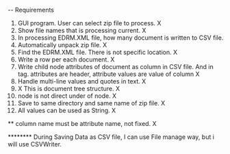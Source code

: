 -- Requirements
1. GUI program. User can select zip file to process. X
2. Show file names that is processing current. X
3. In processing EDRM.XML file, how many document is written to CSV file.
4. Automatically unpack zip file. X
5. Find the EDRM.XML file. There is not specific location. X
6. Write a row per each document. X
7. Write child node attributes of document as column in CSV file. And in <Document> tag. attributes are header, attribute values are value of column X
8. Handle multi-line values and quotes in text. X
9. <root><Batch><Documents><Document /><Document /></Documents></Batch></root> X
    This is document tree structure. X
10. <Batch> node is not direct under of <root> node. X
11. Save to same directory and same name of zip file. X
12. All values can be used as String. X

** column name must be attribute name, not fixed. X


******** During Saving Data as CSV file, I can use File manage way, but i will use CSVWriter.
